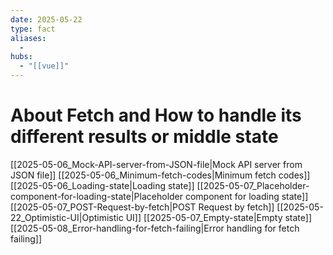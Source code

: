 ```yaml
---
date: 2025-05-22
type: fact
aliases:
  -
hubs:
  - "[[vue]]"
---
```


# About Fetch and How to handle its different results or middle state

[[2025-05-06_Mock-API-server-from-JSON-file|Mock API server from JSON file]]
[[2025-05-06_Minimum-fetch-codes|Minimum fetch codes]]
[[2025-05-06_Loading-state|Loading state]]
[[2025-05-07_Placeholder-component-for-loading-state|Placeholder component for loading state]]
[[2025-05-07_POST-Request-by-fetch|POST Request by fetch]]
[[2025-05-22_Optimistic-UI|Optimistic UI]]
[[2025-05-07_Empty-state|Empty state]]
[[2025-05-08_Error-handling-for-fetch-failing|Error handling for fetch failing]]

